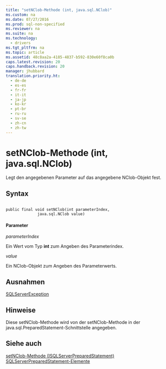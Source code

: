 ```yaml
---
title: "setNClob-Methode (int, java.sql.NClob)"
ms.custom: na
ms.date: 07/27/2016
ms.prod: sql-non-specified
ms.reviewer: na
ms.suite: na
ms.technology: 
  - drivers
ms.tgt_pltfrm: na
ms.topic: article
ms.assetid: 48c8aa2a-4185-4837-b592-830e60f8ca0b
caps.latest.revision: 20
caps.handback.revision: 20
manager: jhubbard
translation.priority.ht: 
  - de-de
  - es-es
  - fr-fr
  - it-it
  - ja-jp
  - ko-kr
  - pt-br
  - ru-ru
  - sv-se
  - zh-cn
  - zh-tw
---
```

# setNClob-Methode (int, java.sql.NClob)
  Legt den angegebenen Parameter auf das angegebene NClob\-Objekt fest.  
  
## Syntax  
  
```  
  
public final void setNClob(int parameterIndex,  
              java.sql.NClob value)  
```  
  
#### Parameter  
 *parameterIndex*  
  
 Ein Wert vom Typ **int** zum Angeben des Parameterindex.  
  
 *value*  
  
 Ein NClob\-Objekt zum Angeben des Parameterwerts.  
  
## Ausnahmen  
 [SQLServerException](../content/SQLServerException-Class.md)  
  
## Hinweise  
 Diese setNClob\-Methode wird von der setNClob\-Methode in der java.sql.PreparedStatement\-Schnittstelle angegeben.  
  
## Siehe auch  
 [setNClob-Methode &#40;ISQLServerPreparedStatement&#41;](../content/setNClob-Method--SQLServerPreparedStatement-.md)   
 [SQLServerPreparedStatement-Elemente](../content/SQLServerPreparedStatement-Members.md)  
  
  